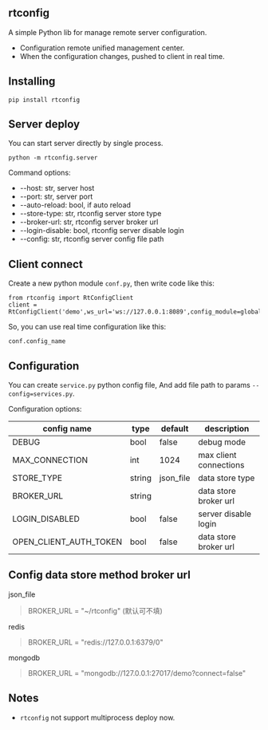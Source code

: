 ## rtconfig

A simple Python lib for manage remote server configuration. 
- Configuration remote unified management center.
- When the configuration changes, pushed to client in real time.

## Installing
```
pip install rtconfig
```

## Server deploy
You can start server directly by single process.
```
python -m rtconfig.server
```
Command options:
- --host: str, server host
- --port: str, server port
- --auto-reload: bool, if auto reload
- --store-type: str, rtconfig server store type
- --broker-url: str, rtconfig server broker url
- --login-disable: bool, rtconfig server disable login
- --config: str, rtconfig server config file path

## Client connect
Create a new python module `conf.py`, then write code like this:
```
from rtconfig import RtConfigClient
client = RtConfigClient('demo',ws_url='ws://127.0.0.1:8089',config_module=globals())
```
So, you can use real time configuration like this:
```
conf.config_name
```

## Configuration
You can create `service.py` python config file, And add file path to params `--config=services.py`. 

Configuration options:

| config name |  type  | default | description |
|--------|--------|--------|--------|
|    DEBUG    | bool |   false   |    debug mode    |
|    MAX_CONNECTION  | int |  1024   |    max client connections    |
|    STORE_TYPE   | string  | json_file   |  data store type    |
|    BROKER_URL   |  string  |  |  data store broker url   |
|    LOGIN_DISABLED   |  bool  | false  |  server disable login   |
|    OPEN_CLIENT_AUTH_TOKEN   |  bool  | false |  data store broker url   |

## Config data store method broker url
json_file
>BROKER_URL = "~/rtconfig" (默认可不填)

redis
>BROKER_URL = "redis://127.0.0.1:6379/0"

mongodb
>BROKER_URL = "mongodb://127.0.0.1:27017/demo?connect=false"

## Notes
- `rtconfig` not support multiprocess deploy now.
